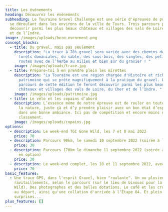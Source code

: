```yaml
---
title: Les événements
heading: Découvrez les événements
subheading: Le Touraine Gravel Challenge est une série d'épreuves de pur gravel
  se déroulant dans les environs de la ville de Tours. Trois parcours pour
  découvrir parmi les plus beaux châteaux et villages des vals de Loire, du Cher
  et de l’Indre.
image: /images/uploads/hero-evenement.png
concept_blocks:
  - title: Du gravel, mais pas seulement
    description: "La trace à 70% gravel sera variée avec des chemins de vigne, des
      forêts domaniales, du sable, des sous-bois, des singles, des petites
      routes avec de l’herbe au milieu et bien sûr du gravier ! "
    image: /images/uploads/trace.jpg
  - title: Prépare-toi à en prendre plein les mirettes
    description: "La Touraine est une région chargée d'Histoire et riche en
      patrimoine qui se prête magnifiquement à la pratique du gravel. Les
      parcours de cette édition te feront découvrir parmi les plus beaux
      châteaux et villages des vals de Loire, du Cher et de l’Indre. "
    image: /images/uploads/patrimoine.jpg
  - title: Le vélo et les copains d’abord
    description: L’essence même de notre épreuve est de rouler en toute liberté dans
      la nature, juste çà et d’y prendre plaisir avec un bon état d’esprit et
      dans une bonne ambiance. Ici pas de compétition et encore moins de
      classement.
    image: /images/uploads/copains.jpg
options:
  - description: Le week-end TGC Gone Wild, les 7 et 8 mai 2022
    price: 70
  - description: Parcours 90km, le samedi 10 septembre 2022 (soirée à l'Étape 84 en option)
    price: 30
  - description: Parcours 170km le dimanche 11 septembre 2022 (soirée à l'Étape 84
      en option)
    price: 30
  - description: Le week-end complet, les 10 et 11 septembre 2022, avec soirée à l'Étape 84
    price: 70
basic_features:
  - Une trace GPS, dans l'esprit Gravel, bien "roulante". Un ou plusieurs
    ravitaillements, selon le parcours (sur le lieu de bivouac pour la Gone
    Wild). Des photographes et des belles dotations. Le café et les croissants
    au départ, ainsi qu'une collation d'arrivée à l'Étape 84. Et plein d'autres
    surprises...
plus_features: []
---
```


